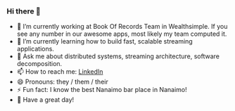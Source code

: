 ### Hi there 👋 

- 🔭 I’m currently working at Book Of Records Team in Wealthsimple. If you see any number in our awesome apps, most likely my team computed it.
- 🌱 I’m currently learning how to build fast, scalable streaming applications.
- 💬 Ask me about distributed systems, streaming architecture, software decomposition.
- 📫 How to reach me: [LinkedIn](www.linkedin.com/in/radeeyjd)
- 😄 Pronouns: they / them / their
- ⚡ Fun fact: I know the best Nanaimo bar place in Nanaimo!
- 🙏 Have a great day! 
